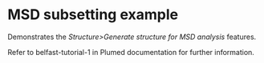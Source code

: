 MSD subsetting example
======================

Demonstrates the *Structure>Generate structure for MSD analysis* features.

Refer to belfast-tutorial-1 in Plumed documentation for further information.
